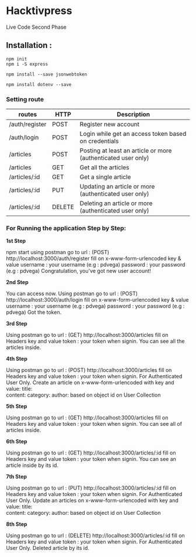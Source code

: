 # Hacktivpress
Live Code Second Phase

## Installation :
    npm init
    npm i -S express
  
    npm install --save jsonwebtoken

    npm install dotenv --save

    
### Setting route

routes | HTTP | Description
-------|------|------------
/auth/register | POST | Register new account
/auth/login | POST | Login while get an access token based on credentials
/articles | POST | Posting at least an article or more (authenticated user only)
/articles | GET | Get all the articles
/articles/:id | GET | Get a single article
/articles/:id | PUT | Updating an article or more (authenticated user only)
/articles/:id | DELETE | Deleting an article or more (authenticated user only)


### For Running the application Step by Step:

**1st Step**

npm start
using postman go to url : (POST) http://localhost:3000/auth/register 
fill on x-www-form-urlencoded
key & value
username : your username (e.g : pdvega)
password : your password (e.g : pdvega)
Congratulation, you've got new user account!

**2nd Step**

You can access now.
Using postman go to url : (POST) http://localhost:3000/auth/login 
fill on x-www-form-urlencoded
key & value
username : your username (e.g : pdvega)
password : your password (e.g : pdvega)
Got the token.

**3rd Step**

Using postman go to url : (GET) http://localhost:3000/articles fill on Headers
key and value
token : your token when signin.
You can see all the articles inside.

**4th Step**

Using postman go to url : (POST)
http://localhost:3000/articles fill on Headers
key and value
token : your token when signin.
For Authenticated User Only.
Create an article on x-www-form-urlencoded with key and value:
title:  
content: 
category:
author: based on object id on User Collection 

**5th Step**

Using postman go to url : (GET)
http://localhost:3000/articles fill on Headers
key and value
token : your token when signin.
You can see all of articles inside.

**6th Step**

Using postman go to url : (GET)
http://localhost:3000/articles/:id fill on Headers
key and value
token : your token when signin.
You can see an article inside by its id.

**7th Step**

Using postman go to url : (PUT)
http://localhost:3000/articles/:id fill on Headers
key and value
token : your token when signin.
For Authenticated User Only.
Update an articles on x-www-form-urlencoded with key and value:
title:  
content: 
category:
author: based on object id on User Collection 


**8th Step**

Using postman go to url : (DELETE)
http://localhost:3000/articles/:id fill on Headers
key and value
token : your token when signin.
For Authenticated User Only.
Deleted article by its id.
